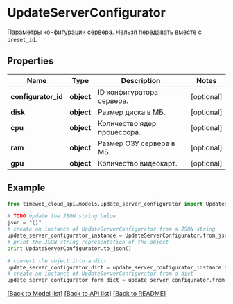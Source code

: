 # UpdateServerConfigurator

Параметры конфигурации сервера. Нельзя передавать вместе с `preset_id`.

## Properties
Name | Type | Description | Notes
------------ | ------------- | ------------- | -------------
**configurator_id** | **object** | ID конфигуратора сервера. | [optional] 
**disk** | **object** | Размер диска в МБ. | [optional] 
**cpu** | **object** | Количество ядер процессора. | [optional] 
**ram** | **object** | Размер ОЗУ сервера в МБ. | [optional] 
**gpu** | **object** | Количество видеокарт. | [optional] 

## Example

```python
from timeweb_cloud_api.models.update_server_configurator import UpdateServerConfigurator

# TODO update the JSON string below
json = "{}"
# create an instance of UpdateServerConfigurator from a JSON string
update_server_configurator_instance = UpdateServerConfigurator.from_json(json)
# print the JSON string representation of the object
print UpdateServerConfigurator.to_json()

# convert the object into a dict
update_server_configurator_dict = update_server_configurator_instance.to_dict()
# create an instance of UpdateServerConfigurator from a dict
update_server_configurator_form_dict = update_server_configurator.from_dict(update_server_configurator_dict)
```
[[Back to Model list]](../README.md#documentation-for-models) [[Back to API list]](../README.md#documentation-for-api-endpoints) [[Back to README]](../README.md)


